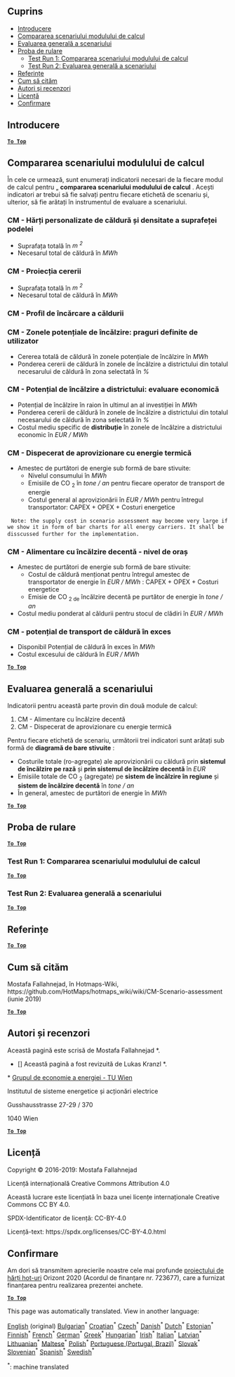 <h2> Cuprins </h2><ul><li> <a href="#introduction">Introducere</a> </li><li> <a href="#Calculation-module-scenario-comparison">Compararea scenariului modulului de calcul</a> </li><li> <a href="#Overall-scenario-assessment">Evaluarea generală a scenariului</a> </li><li> <a href="#sample-run">Proba de rulare</a> <ul><li> <a href="#test-run-1-calculation-module-scenario-comparison">Test Run 1: Compararea scenariului modulului de calcul</a> </li><li> <a href="#test-run-2-overall-scenario-assessment">Test Run 2: Evaluarea generală a scenariului</a> </li></ul></li><li> <a href="#references">Referințe</a> </li><li> <a href="#how-to-cite">Cum să cităm</a> </li><li> <a href="#authors-and-reviewers">Autori și recenzori</a> </li><li> <a href="#license">Licență</a> </li><li> <a href="#acknowledgement">Confirmare</a> </li></ul><h2> Introducere </h2><p><ins> <code><strong><a href="#table-of-contents">To Top</a></strong></code> </ins> </p><h2> Compararea scenariului modulului de calcul </h2><p> În cele ce urmează, sunt enumerați indicatorii necesari de la fiecare modul de calcul pentru „ <strong>compararea scenariului modulului de calcul</strong> . Acești indicatori ar trebui să fie salvați pentru fiecare etichetă de scenariu și, ulterior, să fie arătați în instrumentul de evaluare a scenariului. </p><h3> CM - Hărți personalizate de căldură și densitate a suprafeței podelei </h3><ul><li> Suprafața totală în <em><em>m <sup>2</sup></em></em> </li><li> Necesarul total de căldură în <em><em>MWh</em></em> </li></ul><h3> CM - Proiecția cererii </h3><ul><li> Suprafața totală în <em><em>m <sup>2</sup></em></em> </li><li> Necesarul total de căldură în <em><em>MWh</em></em> </li></ul><h3> CM - Profil de încărcare a căldurii </h3><h3> CM - Zonele potențiale de încălzire: praguri definite de utilizator </h3><ul><li> Cererea totală de căldură în zonele potențiale de încălzire în <em><em>MWh</em></em> </li><li> Ponderea cererii de căldură în zonele de încălzire a districtului din totalul necesarului de căldură în zona selectată în <em><em>%</em></em> </li></ul><h3> CM - Potențial de încălzire a districtului: evaluare economică </h3><ul><li> Potențial de încălzire în raion în ultimul an al investiției în <em><em>MWh</em></em> </li><li> Ponderea cererii de căldură în zonele de încălzire a districtului din totalul necesarului de căldură în zona selectată în <em><em>%</em></em> </li><li> Costul mediu specific de <strong>distribuție</strong> în zonele de încălzire a districtului economic în <em><em>EUR / MWh</em></em> </li></ul><h3> CM - Dispecerat de aprovizionare cu energie termică </h3><ul><li> Amestec de purtători de energie sub formă de bare stivuite: <ul><li> Nivelul consumului în <em><em>MWh</em></em> </li><li> Emisiile de CO <sub>2</sub> în <em><em>tone / an</em></em> pentru fiecare operator de transport de energie </li><li> Costul general al aprovizionării în <em><em>EUR / MWh</em></em> pentru întregul transportator: CAPEX + OPEX + Costuri energetice </li></ul></li></ul><pre> <code>Note: the supply cost in scenario assessment may become very large if we show it in form of bar charts for all energy carriers. It shall be disscussed further for the implementation.</code> </pre><h3> CM - Alimentare cu încălzire decentă - nivel de oraș </h3><ul><li> Amestec de purtători de energie sub formă de bare stivuite: <ul><li> Costul de căldură menționat pentru întregul amestec de transportator de energie în <em><em>EUR / MWh</em></em> : CAPEX + OPEX + Costuri energetice </li><li> Emisie de CO <sub>2 de</sub> încălzire decentă pe purtător de energie în <em><em>tone / an</em></em> </li></ul></li><li> Costul mediu ponderat al căldurii pentru stocul de clădiri în <em><em>EUR / MWh</em></em> </li></ul><h3> CM - potențial de transport de căldură în exces </h3><ul><li> Disponibil Potențial de căldură în exces în <em><em>MWh</em></em> </li><li> Costul excesului de căldură în <em><em>EUR / MWh</em></em> </li></ul><p><ins> <code><strong><a href="#table-of-contents">To Top</a></strong></code> </ins> </p><h2> Evaluarea generală a scenariului </h2><p> Indicatorii pentru această parte provin din două module de calcul: </p><ol><li> CM - Alimentare cu încălzire decentă </li><li> CM - Dispecerat de aprovizionare cu energie termică </li></ol><p> Pentru fiecare etichetă de scenariu, următorii trei indicatori sunt arătați sub formă de <strong>diagramă de bare stivuite</strong> : </p><ul><li> Costurile totale (ro-agregate) ale aprovizionării cu căldură prin <strong>sistemul de încălzire pe rază</strong> și <strong>prin sistemul de încălzire decentă</strong> în <em><em>EUR</em></em> </li><li> Emisiile totale de CO <sub>2</sub> (agregate) pe <strong>sistem de încălzire în regiune</strong> și <strong>sistem de încălzire decentă</strong> în <em><em>tone / an</em></em> </li><li> În general, amestec de purtători de energie în <em><em>MWh</em></em> </li></ul><p><ins> <code><strong><a href="#table-of-contents">To Top</a></strong></code> </ins> </p><h2> Proba de rulare </h2><p><ins> <code><strong><a href="#table-of-contents">To Top</a></strong></code> </ins> </p><h3> Test Run 1: Compararea scenariului modulului de calcul </h3><p><ins> <code><strong><a href="#table-of-contents">To Top</a></strong></code> </ins> </p><h3> Test Run 2: Evaluarea generală a scenariului </h3><p><ins> <code><strong><a href="#table-of-contents">To Top</a></strong></code> </ins> </p><h2> Referințe </h2><p><ins> <code><strong><a href="#table-of-contents">To Top</a></strong></code> </ins> </p><h2> Cum să cităm </h2><p> Mostafa Fallahnejad, în Hotmaps-Wiki, https://github.com/HotMaps/hotmaps_wiki/wiki/CM-Scenario-assessment (iunie 2019) </p><p><ins> <code><strong><a href="#table-of-contents">To Top</a></strong></code> </ins> </p><h2> Autori și recenzori </h2><p> Această pagină este scrisă de Mostafa Fallahnejad *. </p><ul><li> [] Această pagină a fost revizuită de Lukas Kranzl *. </li></ul><p> * <a href="https://eeg.tuwien.ac.at/">Grupul de economie a energiei - TU Wien</a> </p><p> Institutul de sisteme energetice și acționări electrice </p><p> Gusshausstrasse 27-29 / 370 </p><p> 1040 Wien </p><p><ins> <code><strong><a href="#table-of-contents">To Top</a></strong></code> </ins> </p><h2> Licență </h2><p> Copyright © 2016-2019: Mostafa Fallahnejad </p><p> Licență internațională Creative Commons Attribution 4.0 </p><p> Această lucrare este licențiată în baza unei licențe internaționale Creative Commons CC BY 4.0. </p><p> SPDX-Identificator de licență: CC-BY-4.0 </p><p> Licență-text: https://spdx.org/licenses/CC-BY-4.0.html </p><h2> Confirmare </h2><p> Am dori să transmitem aprecierile noastre cele mai profunde <a href="https://www.hotmaps-project.eu">proiectului de hărți hot-uri</a> Orizont 2020 (Acordul de finanțare nr. 723677), care a furnizat finanțarea pentru realizarea prezentei anchete. </p><p><ins> <code><strong><a href="#table-of-contents">To Top</a></strong></code> </ins> </p>

This page was automatically translated. View in another language:

[English](en-CM-Scenario-assessment) (original) [Bulgarian](bg-CM-Scenario-assessment)<sup>\*</sup> [Croatian](hr-CM-Scenario-assessment)<sup>\*</sup> [Czech](cs-CM-Scenario-assessment)<sup>\*</sup> [Danish](da-CM-Scenario-assessment)<sup>\*</sup> [Dutch](nl-CM-Scenario-assessment)<sup>\*</sup> [Estonian](et-CM-Scenario-assessment)<sup>\*</sup> [Finnish](fi-CM-Scenario-assessment)<sup>\*</sup> [French](fr-CM-Scenario-assessment)<sup>\*</sup> [German](de-CM-Scenario-assessment)<sup>\*</sup> [Greek](el-CM-Scenario-assessment)<sup>\*</sup> [Hungarian](hu-CM-Scenario-assessment)<sup>\*</sup> [Irish](ga-CM-Scenario-assessment)<sup>\*</sup> [Italian](it-CM-Scenario-assessment)<sup>\*</sup> [Latvian](lv-CM-Scenario-assessment)<sup>\*</sup> [Lithuanian](lt-CM-Scenario-assessment)<sup>\*</sup> [Maltese](mt-CM-Scenario-assessment)<sup>\*</sup> [Polish](pl-CM-Scenario-assessment)<sup>\*</sup> [Portuguese (Portugal, Brazil)](pt-CM-Scenario-assessment)<sup>\*</sup>  [Slovak](sk-CM-Scenario-assessment)<sup>\*</sup> [Slovenian](sl-CM-Scenario-assessment)<sup>\*</sup> [Spanish](es-CM-Scenario-assessment)<sup>\*</sup> [Swedish](sv-CM-Scenario-assessment)<sup>\*</sup> 

<sup>\*</sup>: machine translated
